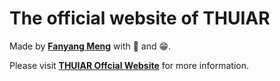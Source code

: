 # The official website of THUIAR 

Made by **[Fanyang Meng](https://github.com/MFYDev)** with 💖 and 😁.

Please visit **[THUIAR Offcial Website](https://thuiar.github.io)** for more information.
